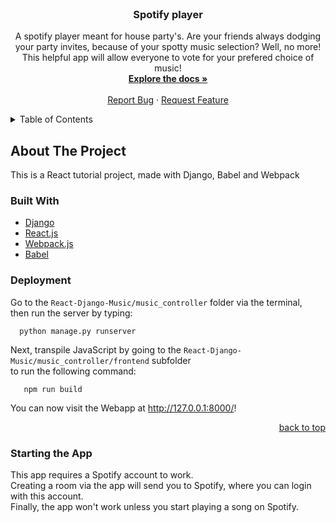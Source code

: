 

<br />
<div align="center">
<h3 align="center">Spotify player</h3>

  <p align="center">
    A spotify player meant for house party's. Are your friends always dodging your party invites,
	because of your spotty music selection? Well, no more! This helpful app 
	will allow everyone to vote for your prefered choice of music!
    <br />
    <a href="https://github.com/JurianvdWoude/spotify-player/wiki"><strong>Explore the docs »</strong></a>
    <br />
    <br />
    <a href="https://github.com/JurianvdWoude/spotify-player/issues">Report Bug</a>
    ·
    <a href="https://github.com/JurianvdWoude/spotify-player/issues">Request Feature</a>
  </p>
</div>



<!-- TABLE OF CONTENTS -->
<details>
  <summary>Table of Contents</summary>
  <ol>
    <li>
      <a href="#about-the-project">About The Project</a>
      <ul>
        <li><a href="#built-with">Built With</a></li>
        <li><a href="#deployment">Deployment</a></li>
      </ul>
    </li>
  </ol>
</details>



<!-- ABOUT THE PROJECT -->
## About The Project

This is a React tutorial project, made with Django, Babel and Webpack




### Built With

* [Django](https://www.djangoproject.com/)
* [React.js](https://reactjs.org/)
* [Webpack.js](https://webpack.js.org/)
* [Babel](https://babeljs.io/)




### Deployment

Go to the `React-Django-Music/music_controller` folder
via the terminal, </br>
then run the server by typing:
    
  ```
    python manage.py runserver
  ```
    

Next, transpile JavaScript by going to the `React-Django-Music/music_controller/frontend` subfolder</br>
to run the following command:
 ```
    npm run build
 ```


You can now visit the Webapp at <a href="http://127.0.0.1:8000/">http://127.0.0.1:8000/</a>!


<p align="right"><a href="#top">back to top</a></p>





### Starting the App

This app requires a Spotify account to work.</br>
Creating a room via the app will send you to Spotify, where you can login with this account.</br>
Finally, the app won't work unless you start playing a song on Spotify.
